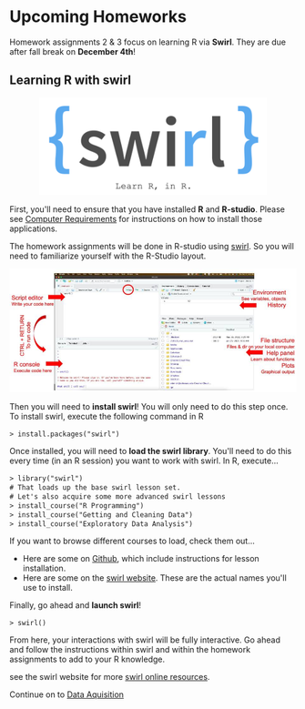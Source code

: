 # Upcoming Homeworks 

Homework assignments 2 & 3 focus on learning R via **Swirl**. They are due after fall break on **December 4th**!

## Learning R with swirl

<p align="center">
<img width="400" alt="swirl" src="https://github.com/jesshill/CSU-2025FA-DSCI-512-001_RNA-Sequencing_Data_Analysis/blob/main/Images/swirl.png">
</p>

First, you'll need to ensure that you have installed **R** and **R-studio**. Please see [Computer Requirements](../../Computer_Requirements.md) for instructions on how to install those applications.

The homework assignments will be done in R-studio using [swirl](https://swirlstats.com/). So you will need to familiarize yourself with the R-Studio layout. 

<p align="center">
<img width="800" alt="R-studio" src="https://github.com/jesshill/CSU-2025FA-DSCI-512-001_RNA-Sequencing_Data_Analysis/blob/main/Images/r_tutorial_image.jpg">
</p>

Then you will need to **install swirl**! You will only need to do this step once. To install swirl, execute the following command in R

```
> install.packages("swirl")
```

Once installed, you will need to **load the swirl library**. You'll need to do this every time (in an R session) you want to work with swirl. In R, execute... 

```
> library("swirl")
# That loads up the base swirl lesson set. 
# Let's also acquire some more advanced swirl lessons
> install_course("R Programming")
> install_course("Getting and Cleaning Data")
> install_course("Exploratory Data Analysis")
```

If you want to browse different courses to load, check them out...
- Here are some on [Github](https://github.com/swirldev/swirl_courses), which include instructions for lesson installation.
- Here are some on the [swirl website](https://swirlstats.com/scn/title.html#). These are the actual names you'll use to install.

Finally, go ahead and **launch swirl**!

```
> swirl()
```

From here, your interactions with swirl will be fully interactive. Go ahead and follow the instructions within swirl and within the homework assignments to add to your R knowledge.

see the swirl website for more [swirl online resources](https://swirlstats.com/).

Continue on to [Data Aquisition](2_6_Data_Aquisition.md)
